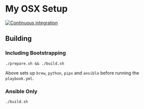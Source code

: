 # My OSX Setup

[![Continuous integration](https://github.com/sumyat/my-osx-setup/actions/workflows/main.yml/badge.svg?branch=main)](https://github.com/sumyat/my-osx-setup/actions/workflows/main.yml)

## Building

### Including Bootstrapping

```
./prepare.sh && ./build.sh
```

Above sets up `brew`, `python`, `pipx` and `ansible` before running the `playbook.yml`.

### Ansible Only

```
./build.sh
```
